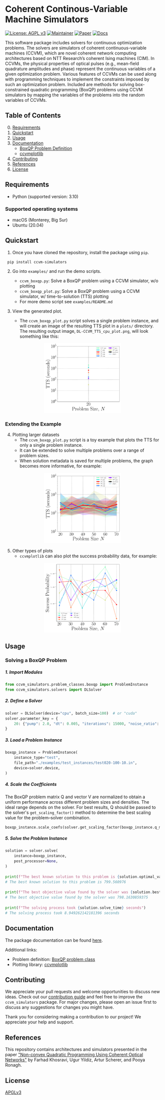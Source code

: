 
# Coherent Continous-Variable Machine Simulators

[![License: AGPL v3](https://img.shields.io/badge/License-AGPL%20v3-green.svg)](https://www.gnu.org/licenses/agpl-3.0)
[![Maintainer](https://img.shields.io/badge/Maintainer-1QBit-blue)](http://1qbit.com/)
[![Paper](https://img.shields.io/badge/Paper-arxiv-red)](https://arxiv.org/abs/2209.04415)
[![Docs](https://img.shields.io/badge/Docs-Link-yellow)](https://1qb-information-technologies.github.io/ccvm/)

This software package includes solvers for continuous optimization problems. The solvers are simulators of coherent continuous-variable machines (CCVM), which are novel coherent network computing architectures based on NTT Research’s coherent Ising machines (CIM). In CCVMs, the physical properties of optical pulses (e.g., mean-field quadrature amplitudes and phase) represent the continuous variables of a given optimization problem. Various features of CCVMs can be used along with programming techniques to implement the constraints imposed by such an optimization problem. Included are methods for solving box-constrained quadratic programming (BoxQP) problems using CCVM simulators by mapping the variables of the problems into the random variables of CCVMs.

## Table of Contents

0. [Requirements](#requirements)
1. [Quickstart](#quickstart)
2. [Usage](#usage)
3. [Documentation](#docs)
    - [BoxQP Problem Definition](ccvm_simulators/problem_classes/README.md)
    - [ccvmplotlib](ccvm_simulators/ccvmplotlib/README.md)
4. [Contributing](#contributing)
5. [References](#references)
6. [License](#license)

## Requirements

- Python (supported version: 3.10)

### Supported operating systems

- macOS (Monterey, Big Sur)
- Ubuntu (20.04)

## Quickstart


1. Once you have cloned the repository, install the package using `pip`.
```
 pip install ccvm-simulators
```

2. Go into `examples/` and run the demo scripts.
    - `ccvm_boxqp.py`: Solve a BoxQP problem using a CCVM simulator, w/o plotting
    - `ccvm_boxqp_plot.py`: Solve a BoxQP problem using a CCVM simulator, w/ time-to-solution (TTS) plotting
    - For more demo script see `examples/README.md`

3. View the generated plot.
    - The `ccvm_boxqp_plot.py` script solves a single problem instance, and will create an image of the resulting TTS plot in a `plots/` directory. The resulting output image, `DL-CCVM_TTS_cpu_plot.png`, will look something like this:

<p align="center">
    <img src="ccvm_simulators/ccvmplotlib/images/single_instance_TTS_plot.png" width="250" >
</p>

### Extending the Example

4. Plotting larger datasets
    - The `ccvm_boxqp_plot.py` script is a toy example that plots the TTS for only a single problem instance.
    - It can be extended to solve multiple problems over a range of problem sizes.
    - When solution metadata is saved for multiple problems, the graph becomes more informative, for example:

<p align="center">
    <img src="ccvm_simulators/ccvmplotlib/images/tts_plot_example.png" width="250" >
</p>


5. Other types of plots
    - `ccvmplotlib` can also plot the success probability data, for example:

<p align="center">
    <img src="ccvm_simulators/ccvmplotlib/images/success_prob_plot_example.png" width="250">
</p>

## Usage

### Solving a BoxQP Problem

##### 1. Import Modules

```python
from ccvm_simulators.problem_classes.boxqp import ProblemInstance
from ccvm_simulators.solvers import DLSolver
```

##### 2. Define a Solver

```python
solver = DLSolver(device="cpu", batch_size=100)  # or "cuda"
solver.parameter_key = {
    20: {"pump": 2.0, "dt": 0.005, "iterations": 15000, "noise_ratio": 10},
}
```

##### 3. Load a Problem Instance

```python
boxqp_instance = ProblemInstance(
    instance_type="test",
    file_path="./examples/test_instances/test020-100-10.in",
    device=solver.device,
)
```

##### 4. Scale the Coefficients
The BoxQP problem matrix Q and vector V are normalized to obtain a uniform
performance across different problem sizes and densities. The ideal range depends on the
solver. For best results, Q should be passed to the solver's `get_scaling_factor()`
method to determine the best scaling value for the problem–solver combination.

```python
boxqp_instance.scale_coefs(solver.get_scaling_factor(boxqp_instance.q_matrix))
```

##### 5. Solve the Problem Instance

```python
solution = solver.solve(
    instance=boxqp_instance,
    post_processor=None,
)

print(f"The best known solution to this problem is {solution.optimal_value}")
# The best known solution to this problem is 799.560976

print(f"The best objective value found by the solver was {solution.best_objective_value}")
# The best objective value found by the solver was 798.1630859375

print(f"The solving process took {solution.solve_time} seconds")
# The solving process took 8.949262142181396 seconds
```

## Documentation

The package documentation can be found [here](https://1qb-information-technologies.github.io/ccvm/).

Additional links:
- Problem definition: [BoxQP problem class](ccvm_simulators/problem_classes/README.md)
- Plotting library: [ccvmplotlib](ccvm_simulators/ccvmplotlib/README.md)


## Contributing

We appreciate your pull requests and welcome opportunities to discuss new ideas. Check out our [contribution guide](CONTRIBUTING.md) and feel free to improve the `ccvm_simulators` package. For major changes, please open an issue first to discuss any suggestions for changes you might have.

Thank you for considering making a  contribution to our project! We appreciate your help and support.


## References

This repository contains architectures and simulators presented in the paper ["Non-convex Quadratic Programming Using Coherent Optical Networks"](https://arxiv.org/abs/2209.04415) by Farhad Khosravi, Ugur Yildiz, Artur Scherer, and Pooya Ronagh.


## License

[APGLv3](https://github.com/1QB-Information-Technologies/ccvm/blob/main/LICENSE)
